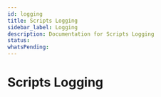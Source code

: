 ```yaml
---
id: logging
title: Scripts Logging
sidebar_label: Logging
description: Documentation for Scripts Logging
status: 
whatsPending: 
---
```


# Scripts Logging

